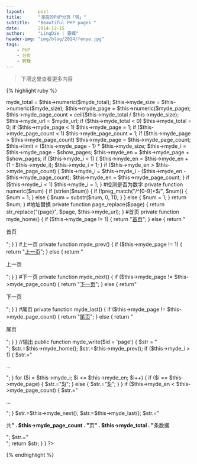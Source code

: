 ```yaml
---
layout:     post
title:      "漂亮的PHP分页「转」"
subtitle:   "Beautiful PHP pages "
date:       2014-12-15
author:     "LingDie | 靈蝶"
header-img: "img/blog/2014/fenye.jpg"
tags:
    - PHP
    - 分页
    - 转载
---
```


> 下滑这里查看更多内容

{% highlight ruby %}

<?php

#/* * *********************************************
 #* @类名:   page
 #* @参数:   $myde_total - 总记录数
 #*          $myde_size - 一页显示的记录数
 #*          $myde_page - 当前页
 #*          $myde_url - 获取当前的url
 #* @功能:   分页实现
 #*/

class page {

    private $myde_total;          #总记录数
    private $myde_size;           #一页显示的记录数
    private $myde_page;           #当前页
    private $myde_page_count;     #总页数
    private $myde_i;              #起头页数
    private $myde_en;             #结尾页数
    private $myde_url;            #获取当前的url
    #/*
     #* $show_pages
     #* 页面显示的格式，显示链接的页数为2*$show_pages+1。
     #* 如$show_pages=2那么页面上显示就是[首页] [上页] 1 2 3 4 5 [下页] [尾页] 
     #*/
    private $show_pages;

    public function __construct($myde_total = 1, $myde_size = 1, $myde_page = 1, $myde_url, $show_pages = 2) {
        $this->myde_total = $this->numeric($myde_total);
        $this->myde_size = $this->numeric($myde_size);
        $this->myde_page = $this->numeric($myde_page);
        $this->myde_page_count = ceil($this->myde_total / $this->myde_size);
        $this->myde_url = $myde_url;
        if ($this->myde_total < 0)
            $this->myde_total = 0;
        if ($this->myde_page < 1)
            $this->myde_page = 1;
        if ($this->myde_page_count < 1)
            $this->myde_page_count = 1;
        if ($this->myde_page > $this->myde_page_count)
            $this->myde_page = $this->myde_page_count;
        $this->limit = ($this->myde_page - 1) * $this->myde_size;
        $this->myde_i = $this->myde_page - $show_pages;
        $this->myde_en = $this->myde_page + $show_pages;
        if ($this->myde_i < 1) {
            $this->myde_en = $this->myde_en + (1 - $this->myde_i);
            $this->myde_i = 1;
        }
        if ($this->myde_en > $this->myde_page_count) {
            $this->myde_i = $this->myde_i - ($this->myde_en - $this->myde_page_count);
            $this->myde_en = $this->myde_page_count;
        }
        if ($this->myde_i < 1)
            $this->myde_i = 1;
    }

    #检测是否为数字
    private function numeric($num) {
        if (strlen($num)) {
            if (!preg_match("/^[0-9]+$/", $num)) {
                $num = 1;
            } else {
                $num = substr($num, 0, 11);
            }
        } else {
            $num = 1;
        }
        return $num;
    }

    #地址替换
    private function page_replace($page) {
        return str_replace("{page}", $page, $this->myde_url);
    }

    #首页
    private function myde_home() {
        if ($this->myde_page != 1) {
            return "<a href='" . $this->page_replace(1) . "' title='首页'>首页</a>";
        } else {
            return "<p>首页</p>";
        }
    }

    #上一页
    private function myde_prev() {
        if ($this->myde_page != 1) {
            return "<a href='" . $this->page_replace($this->myde_page - 1) . "' title='上一页'>上一页</a>";
        } else {
            return "<p>上一页</p>";
        }
    }

    #下一页
    private function myde_next() {
        if ($this->myde_page != $this->myde_page_count) {
            return "<a href='" . $this->page_replace($this->myde_page + 1) . "' title='下一页'>下一页</a>";
        } else {
            return"<p>下一页</p>";
        }
    }

    #尾页
    private function myde_last() {
        if ($this->myde_page != $this->myde_page_count) {
            return "<a href='" . $this->page_replace($this->myde_page_count) . "' title='尾页'>尾页</a>";
        } else {
            return "<p>尾页</p>";
        }
    }

    //输出
    public function myde_write($id = 'page') {
        $str = "<div id=" . $id . ">";
        $str.=$this->myde_home();
        $str.=$this->myde_prev();
        if ($this->myde_i > 1) {
            $str.="<p class='pageEllipsis'>...</p>";
        }
        for ($i = $this->myde_i; $i <= $this->myde_en; $i++) {
            if ($i == $this->myde_page) {
                $str.="<a href='" . $this->page_replace($i) . "' title='第" . $i . "页' class='cur'>$i</a>";
            } else {
                $str.="<a href='" . $this->page_replace($i) . "' title='第" . $i . "页'>$i</a>";
            }
        }
        if ($this->myde_en < $this->myde_page_count) {
            $str.="<p class='pageEllipsis'>...</p>";
        }
        $str.=$this->myde_next();
        $str.=$this->myde_last();
        $str.="<p class='pageRemark'>共<b>" . $this->myde_page_count .
                "</b>页<b>" . $this->myde_total . "</b>条数据</p>";
        $str.="</div>";
        return $str;
    }

}

?>

{% endhighlight %}
